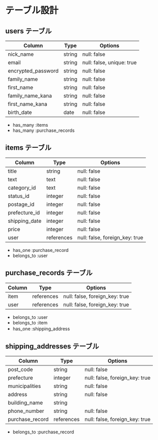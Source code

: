# テーブル設計

## users テーブル

| Column                | Type   | Options                   |
| --------------------- | ------ | ------------------------- |
| nick_name             | string | null: false               |
| email                 | string | null: false, unique: true |
| encrypted_password    | string | null: false               |
| family_name           | string | null: false               |
| first_name            | string | null: false               |
| family_name_kana      | string | null: false               |
| first_name_kana       | string | null: false               |
| birth_date            | date   | null: false               |

- has_many :items
- has_many :purchase_records

## items テーブル

| Column           | Type       | Options                        |
| ---------------- | ---------- | -------------------------------|
| title            | string     | null: false                    |
| text             | text       | null: false                    |
| category_id      | text       | null: false                    |
| status_id        | integer    | null: false                    |
| postage_id       | integer    | null: false                    |
| prefecture_id    | integer    | null: false                    |
| shipping_date    | integer    | null: false                    |
| price            | integer    | null: false                    |
| user             | references | null: false, foreign_key: true |

- has_one :purchase_record
- belongs_to :user

## purchase_records テーブル

| Column         | Type       | Options                        |
| -------------- | ---------- | ------------------------------ |
| item           | references | null: false, foreign_key: true |
| user           | references | null: false, foreign_key: true |

- belongs_to :user
- belongs_to :item
- has_one :shipping_address　

## shipping_addresses テーブル

| Column          | Type       | Options                        |
| --------------- | ---------- | ------------------------------ |
| post_code       | string     | null: false                    |
| prefecture      | integer    | null: false, foreign_key: true |
| municipalities  | string     | null: false                    |
| address 　　　   | string     | null: false                    |
| building_name   | string     |                                |
| phone_number    | string     | null: false                    |
| purchase_record | references | null: false, foreign_key: true |

- belongs_to :purchase_record